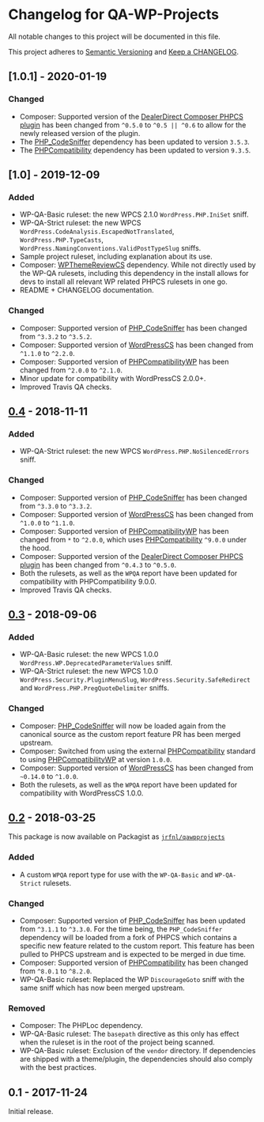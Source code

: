 # Changelog for QA-WP-Projects

All notable changes to this project will be documented in this file.

This project adheres to [Semantic Versioning](https://semver.org/) and [Keep a CHANGELOG](https://keepachangelog.com/).

## [1.0.1] - 2020-01-19

### Changed
* Composer: Supported version of the [DealerDirect Composer PHPCS plugin] has been changed from `^0.5.0` to `^0.5 || ^0.6` to allow for the newly released version of the plugin.
* The [PHP_CodeSniffer] dependency has been updated to version `3.5.3`.
* The [PHPCompatibility] dependency has been updated to version `9.3.5`.


## [1.0] - 2019-12-09

### Added
* WP-QA-Basic ruleset: the new WPCS 2.1.0 `WordPress.PHP.IniSet` sniff.
* WP-QA-Strict ruleset: the new WPCS `WordPress.CodeAnalysis.EscapedNotTranslated`, `WordPress.PHP.TypeCasts`, `WordPress.NamingConventions.ValidPostTypeSlug` sniffs.
* Sample project ruleset, including explanation about its use.
* Composer: [WPThemeReviewCS] dependency.
    While not directly used by the WP-QA rulesets, including this dependency in the install allows for devs to install all relevant WP related PHPCS rulesets in one go.
* README + CHANGELOG documentation.

### Changed
* Composer: Supported version of [PHP_CodeSniffer] has been changed from `^3.3.2` to `^3.5.2`.
* Composer: Supported version of [WordPressCS] has been changed from `^1.1.0` to `^2.2.0`.
* Composer: Supported version of [PHPCompatibilityWP] has been changed from `^2.0.0` to `^2.1.0`.
* Minor update for compatibility with WordPressCS 2.0.0+.
* Improved Travis QA checks.


## [0.4] - 2018-11-11

### Added
* WP-QA-Strict ruleset: the new WPCS `WordPress.PHP.NoSilencedErrors` sniff.

### Changed
* Composer: Supported version of [PHP_CodeSniffer] has been changed from `^3.3.0` to `^3.3.2`.
* Composer: Supported version of [WordPressCS] has been changed from `^1.0.0` to `^1.1.0`.
* Composer: Supported version of [PHPCompatibilityWP] has been changed from `*` to `^2.0.0`, which uses [PHPCompatibility] `^9.0.0` under the hood.
* Composer: Supported version of the [DealerDirect Composer PHPCS plugin] has been changed from `^0.4.3` to `^0.5.0`.
* Both the rulesets, as well as the `WPQA` report have been updated for compatibility with PHPCompatibility 9.0.0.
* Improved Travis QA checks.


## [0.3] - 2018-09-06

### Added
* WP-QA-Basic ruleset: the new WPCS 1.0.0 `WordPress.WP.DeprecatedParameterValues` sniff.
* WP-QA-Strict ruleset: the new WPCS 1.0.0 `WordPress.Security.PluginMenuSlug`, `WordPress.Security.SafeRedirect` and `WordPress.PHP.PregQuoteDelimiter` sniffs.

### Changed
* Composer: [PHP_CodeSniffer] will now be loaded again from the canonical source as the custom report feature PR has been merged upstream.
* Composer: Switched from using the external [PHPCompatibility] standard to using [PHPCompatibilityWP] at version `1.0.0`.
* Composer: Supported version of [WordPressCS] has been changed from `~0.14.0` to `^1.0.0`.
* Both the rulesets, as well as the `WPQA` report have been updated for compatibility with WordPressCS 1.0.0.


## [0.2] - 2018-03-25

This package is now available on Packagist as [`jrfnl/qawpprojects`](https://packagist.org/packages/jrfnl/qawpprojects)

### Added
* A custom `WPQA` report type for use with the `WP-QA-Basic` and `WP-QA-Strict` rulesets.

### Changed
* Composer: Supported version of [PHP_CodeSniffer] has been updated from `^3.1.1` to `^3.3.0`.
    For the time being, the `PHP_CodeSniffer` dependency will be loaded from a fork of PHPCS which contains a specific new feature related to the custom report. This feature has been pulled to PHPCS upstream and is expected to be merged in due time.
* Composer: Supported version of [PHPCompatibility] has been changed from `^8.0.1` to `^8.2.0`.
* WP-QA-Basic ruleset: Replaced the WP `DiscourageGoto` sniff with the same sniff which has now been merged upstream.

### Removed
* Composer: The PHPLoc dependency.
* WP-QA-Basic ruleset: The `basepath` directive as this only has effect when the ruleset is in the root of the project being scanned.
* WP-QA-Basic ruleset: Exclusion of the `vendor` directory.
    If dependencies are shipped with a theme/plugin, the dependencies should also comply with the best practices.


## 0.1 - 2017-11-24

Initial release.


[PHP_CodeSniffer]: https://github.com/squizlabs/PHP_CodeSniffer/releases
[WordPressCS]: https://github.com/WordPress/WordPress-Coding-Standards/blob/develop/CHANGELOG.md
[PHPCompatibilityWP]: https://github.com/PHPCompatibility/PHPCompatibilityWP#changelog
[PHPCompatibility]: https://github.com/PHPCompatibility/PHPCompatibility/blob/master/CHANGELOG.md
[WPThemeReviewCS]: https://github.com/WPTRT/WPThemeReview/blob/develop/CHANGELOG.md
[DealerDirect Composer PHPCS plugin]: https://github.com/Dealerdirect/phpcodesniffer-composer-installer/releases

[0.5]: https://github.com/Yoast/yoastcs/compare/0.4...0.5
[0.4]: https://github.com/Yoast/yoastcs/compare/0.3...0.4
[0.3]: https://github.com/Yoast/yoastcs/compare/0.2...0.3
[0.2]: https://github.com/Yoast/yoastcs/compare/0.1...0.2
